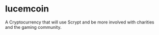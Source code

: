 lucemcoin
=========

A Cryptocurrency that will use Scrypt and be more involved with charities and the gaming community.
